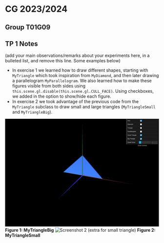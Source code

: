 # CG 2023/2024

## Group T01G09

## TP 1 Notes

(add your main observations/remarks about your experiments here, in a bulleted list, and remove this line. Some examples below)

- In exercise 1 we learned how to draw different shapes, starting with `MyTriangle` which took inspiration from `MyDiamond`, and then later drawing a parallelogram `MyParallelogram`. We also learned how to make these figures visible from both sides using `this.scene.gl.disable(this.scene.gl.CULL_FACE)`. Using checkboxes, we added in the option to show/hide each figure.
- In exercise 2 we took advantage of the previous code from the `MyTriangle` subclass to draw small and large triangles (`MyTriangleSmall` and `MyTriangleBig`).

![Screenshot 1](screenshots/cg-t01g09-tp1-1.png)
**Figure 1: MyTriangleBig**
![Screenshot 2 (extra for small triangle)](screenshots/for_readme_small_triangle_only)
**Figure 2: MyTriangleSmall**
